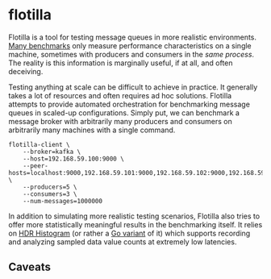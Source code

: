 # flotilla

Flotilla is a tool for testing message queues in more realistic environments. [Many benchmarks](https://github.com/tylertreat/mq-benchmarking) only measure performance characteristics on a single machine, sometimes with producers and consumers in the *same process*. The reality is this information is marginally useful, if at all, and often deceiving.

Testing anything at scale can be difficult to achieve in practice. It generally takes a lot of resources and often requires ad hoc solutions. Flotilla attempts to provide automated orchestration for benchmarking message queues in scaled-up configurations. Simply put, we can benchmark a message broker with arbitrarily many producers and consumers on arbitrarily many machines with a single command.

```shell
flotilla-client \
    --broker=kafka \
    --host=192.168.59.100:9000 \
    --peer-hosts=localhost:9000,192.168.59.101:9000,192.168.59.102:9000,192.168.59.103:9000 \
    --producers=5 \
    --consumers=3 \
    --num-messages=1000000
```

In addition to simulating more realistic testing scenarios, Flotilla also tries to offer more statistically meaningful results in the benchmarking itself. It relies on [HDR Histogram](http://hdrhistogram.github.io/HdrHistogram/) (or rather a [Go variant](https://github.com/codahale/hdrhistogram) of it) which supports recording and analyzing sampled data value counts at extremely low latencies.

## Caveats
